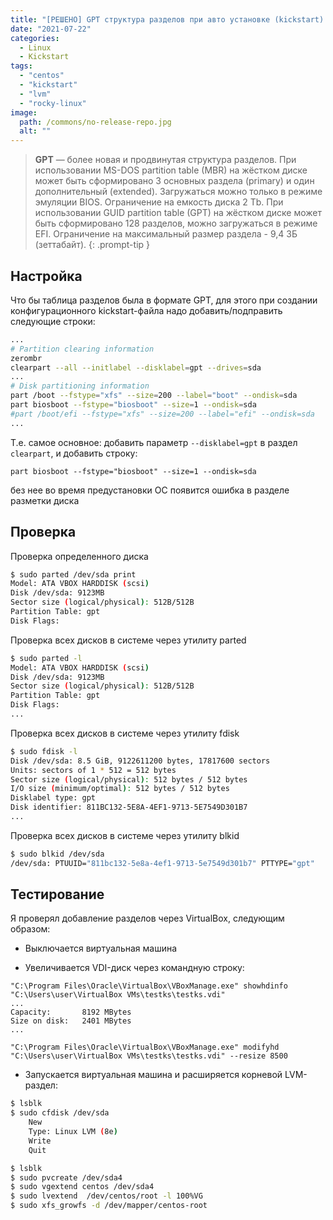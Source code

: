 ```yaml
---
title: "[РЕШЕНО] GPT структура разделов при авто установке (kickstart) Rocky Linux / Centos 8"
date: "2021-07-22"
categories: 
  - Linux
  - Kickstart
tags: 
  - "centos"
  - "kickstart"
  - "lvm"
  - "rocky-linux"
image:
  path: /commons/no-release-repo.jpg
  alt: ""
---
```


> **GPT** — более новая и продвинутая структура разделов.
> При использовании MS-DOS partition table (MBR) на жёстком диске может быть сформировано 3 основных раздела (primary) и один дополнительный (extended). Загружаться можно только в режиме эмуляции BIOS. Ограничение на емкость диска 2 Tb.
> При использовании GUID partition table (GPT) на жёстком диске может быть сформировано 128 разделов, можно загружаться в режиме EFI. Ограничение на максимальный размер раздела - 9,4 ЗБ (зеттабайт).
{: .prompt-tip }

## Настройка

Что бы таблица разделов была в формате GPT, для этого при создании конфигурационного kickstart-файла надо добавить/подправить следующие строки:

```sh
...
# Partition clearing information
zerombr
clearpart --all --initlabel --disklabel=gpt --drives=sda
...
# Disk partitioning information
part /boot --fstype="xfs" --size=200 --label="boot" --ondisk=sda
part biosboot --fstype="biosboot" --size=1 --ondisk=sda
#part /boot/efi --fstype="xfs" --size=200 --label="efi" --ondisk=sda
...
```

Т.е. самое основное: добавить параметр `--disklabel=gpt` в раздел `clearpart`, и добавить строку:

```
part biosboot --fstype="biosboot" --size=1 --ondisk=sda
```

без нее во время предустановки ОС появится ошибка в разделе разметки диска

## Проверка

Проверка определенного диска

```sh
$ sudo parted /dev/sda print
Model: ATA VBOX HARDDISK (scsi)
Disk /dev/sda: 9123MB
Sector size (logical/physical): 512B/512B
Partition Table: gpt
Disk Flags:
```

Проверка всех дисков в системе через утилиту parted

```sh
$ sudo parted -l
Model: ATA VBOX HARDDISK (scsi)
Disk /dev/sda: 9123MB
Sector size (logical/physical): 512B/512B
Partition Table: gpt
Disk Flags:
...
```

Проверка всех дисков в системе через утилиту fdisk

```sh
$ sudo fdisk -l
Disk /dev/sda: 8.5 GiB, 9122611200 bytes, 17817600 sectors
Units: sectors of 1 * 512 = 512 bytes
Sector size (logical/physical): 512 bytes / 512 bytes
I/O size (minimum/optimal): 512 bytes / 512 bytes
Disklabel type: gpt
Disk identifier: 811BC132-5E8A-4EF1-9713-5E7549D301B7
...
```

Проверка всех дисков в системе через утилиту blkid

```sh
$ sudo blkid /dev/sda
/dev/sda: PTUUID="811bc132-5e8a-4ef1-9713-5e7549d301b7" PTTYPE="gpt"
```

## Тестирование

Я проверял добавление разделов через VirtualBox, следующим образом:

- Выключается виртуальная машина

- Увеличивается VDI-диск через командную строку:

```
"C:\Program Files\Oracle\VirtualBox\VBoxManage.exe" showhdinfo "C:\Users\user\VirtualBox VMs\testks\testks.vdi"
...
Capacity:       8192 MBytes
Size on disk:   2401 MBytes
...

"C:\Program Files\Oracle\VirtualBox\VBoxManage.exe" modifyhd "C:\Users\user\VirtualBox VMs\testks\testks.vdi" --resize 8500
```

- Запускается виртуальная машина и расширяется корневой LVM-раздел:

```sh
$ lsblk
$ sudo cfdisk /dev/sda
	New
	Type: Linux LVM (8e)
	Write
	Quit

$ lsblk
$ sudo pvcreate /dev/sda4 
$ sudo vgextend centos /dev/sda4
$ sudo lvextend  /dev/centos/root -l 100%VG
$ sudo xfs_growfs -d /dev/mapper/centos-root
```
